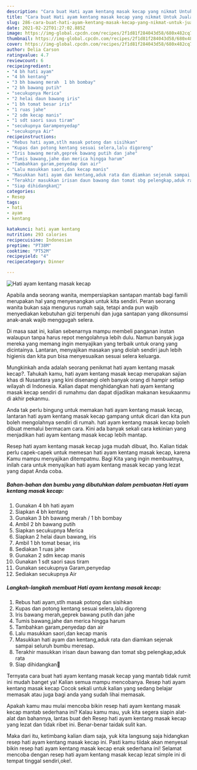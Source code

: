 ```yaml
---
description: "Cara buat Hati ayam kentang masak kecap yang nikmat Untuk Jualan"
title: "Cara buat Hati ayam kentang masak kecap yang nikmat Untuk Jualan"
slug: 286-cara-buat-hati-ayam-kentang-masak-kecap-yang-nikmat-untuk-jualan
date: 2021-02-22T01:27:02.885Z
image: https://img-global.cpcdn.com/recipes/2f1d81f284043d58/680x482cq70/hati-ayam-kentang-masak-kecap-foto-resep-utama.jpg
thumbnail: https://img-global.cpcdn.com/recipes/2f1d81f284043d58/680x482cq70/hati-ayam-kentang-masak-kecap-foto-resep-utama.jpg
cover: https://img-global.cpcdn.com/recipes/2f1d81f284043d58/680x482cq70/hati-ayam-kentang-masak-kecap-foto-resep-utama.jpg
author: Delia Carson
ratingvalue: 4.7
reviewcount: 6
recipeingredient:
- "4 bh hati ayam"
- "4 bh kentang"
- "3 bh bawang merah  1 bh bombay"
- "2 bh bawang putih"
- "secukupnya Merica"
- "2 helai daun bawang iris"
- "1 bh tomat besar iris"
- "1 ruas jahe"
- "2 sdm kecap manis"
- "1 sdt saori saus tiram"
- "secukupnya Garampenyedap"
- "secukupnya Air"
recipeinstructions:
- "Rebus hati ayam,stlh masak potong dan sisihkan"
- "Kupas dan potong kentang sesuai selera,lalu digoreng"
- "Iris bawang merah,geprek bawang putih dan jahe"
- "Tumis bawang,jahe dan merica hingga harum"
- "Tambahkan garam,penyedap dan air"
- "Lalu masukkan saori,dan kecap manis"
- "Masukkan hati ayam dan kentang,aduk rata dan diamkan sejenak sampai seluruh bumbu meresap."
- "Terakhir masukkan irisan daun bawang dan tomat sbg pelengkap,aduk rata"
- "Siap dihidangkan🤗"
categories:
- Resep
tags:
- hati
- ayam
- kentang

katakunci: hati ayam kentang 
nutrition: 293 calories
recipecuisine: Indonesian
preptime: "PT38M"
cooktime: "PT52M"
recipeyield: "4"
recipecategory: Dinner

---
```



![Hati ayam kentang masak kecap](https://img-global.cpcdn.com/recipes/2f1d81f284043d58/680x482cq70/hati-ayam-kentang-masak-kecap-foto-resep-utama.jpg)

Apabila anda seorang wanita, mempersiapkan santapan mantab bagi famili merupakan hal yang menyenangkan untuk kita sendiri. Peran seorang  wanita bukan saja mengurus rumah saja, tetapi anda pun wajib menyediakan kebutuhan gizi terpenuhi dan juga santapan yang dikonsumsi anak-anak wajib menggugah selera.

Di masa  saat ini, kalian sebenarnya mampu membeli panganan instan walaupun tanpa harus repot mengolahnya lebih dulu. Namun banyak juga mereka yang memang ingin menyajikan yang terbaik untuk orang yang dicintainya. Lantaran, menyajikan masakan yang diolah sendiri jauh lebih higienis dan kita pun bisa menyesuaikan sesuai selera keluarga. 



Mungkinkah anda adalah seorang penikmat hati ayam kentang masak kecap?. Tahukah kamu, hati ayam kentang masak kecap merupakan sajian khas di Nusantara yang kini disenangi oleh banyak orang di hampir setiap wilayah di Indonesia. Kalian dapat menghidangkan hati ayam kentang masak kecap sendiri di rumahmu dan dapat dijadikan makanan kesukaanmu di akhir pekanmu.

Anda tak perlu bingung untuk memakan hati ayam kentang masak kecap, lantaran hati ayam kentang masak kecap gampang untuk dicari dan kita pun boleh mengolahnya sendiri di rumah. hati ayam kentang masak kecap boleh dibuat memalui bermacam cara. Kini ada banyak sekali cara kekinian yang menjadikan hati ayam kentang masak kecap lebih mantap.

Resep hati ayam kentang masak kecap juga mudah dibuat, lho. Kalian tidak perlu capek-capek untuk memesan hati ayam kentang masak kecap, karena Kamu mampu menyajikan ditempatmu. Bagi Kita yang ingin membuatnya, inilah cara untuk menyajikan hati ayam kentang masak kecap yang lezat yang dapat Anda coba.

<!--inarticleads1-->

##### Bahan-bahan dan bumbu yang dibutuhkan dalam pembuatan Hati ayam kentang masak kecap:

1. Gunakan 4 bh hati ayam
1. Siapkan 4 bh kentang
1. Gunakan 3 bh bawang merah / 1 bh bombay
1. Ambil 2 bh bawang putih
1. Siapkan secukupnya Merica
1. Siapkan 2 helai daun bawang, iris
1. Ambil 1 bh tomat besar, iris
1. Sediakan 1 ruas jahe
1. Gunakan 2 sdm kecap manis
1. Gunakan 1 sdt saori saus tiram
1. Gunakan secukupnya Garam,penyedap
1. Sediakan secukupnya Air




<!--inarticleads2-->

##### Langkah-langkah membuat Hati ayam kentang masak kecap:

1. Rebus hati ayam,stlh masak potong dan sisihkan
1. Kupas dan potong kentang sesuai selera,lalu digoreng
1. Iris bawang merah,geprek bawang putih dan jahe
1. Tumis bawang,jahe dan merica hingga harum
1. Tambahkan garam,penyedap dan air
1. Lalu masukkan saori,dan kecap manis
1. Masukkan hati ayam dan kentang,aduk rata dan diamkan sejenak sampai seluruh bumbu meresap.
1. Terakhir masukkan irisan daun bawang dan tomat sbg pelengkap,aduk rata
1. Siap dihidangkan🤗




Ternyata cara buat hati ayam kentang masak kecap yang mantab tidak rumit ini mudah banget ya! Kalian semua mampu mencobanya. Resep hati ayam kentang masak kecap Cocok sekali untuk kalian yang sedang belajar memasak atau juga bagi anda yang sudah lihai memasak.

Apakah kamu mau mulai mencoba bikin resep hati ayam kentang masak kecap mantab sederhana ini? Kalau kamu mau, yuk kita segera siapin alat-alat dan bahannya, lantas buat deh Resep hati ayam kentang masak kecap yang lezat dan tidak ribet ini. Benar-benar taidak sulit kan. 

Maka dari itu, ketimbang kalian diam saja, yuk kita langsung saja hidangkan resep hati ayam kentang masak kecap ini. Pasti kamu tiidak akan menyesal bikin resep hati ayam kentang masak kecap enak sederhana ini! Selamat mencoba dengan resep hati ayam kentang masak kecap lezat simple ini di tempat tinggal sendiri,oke!.

